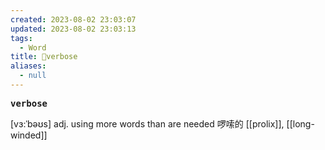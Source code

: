 ```yaml
---
created: 2023-08-02 23:03:07
updated: 2023-08-02 23:03:13
tags:
  - Word
title: 📖verbose
aliases:
  - null
---
```


<pre><strong>verbose</strong></pre>
[vɜ:ˈbəʊs]
adj. using more words than are needed 啰嗦的
[[prolix]], [[long-winded]]
